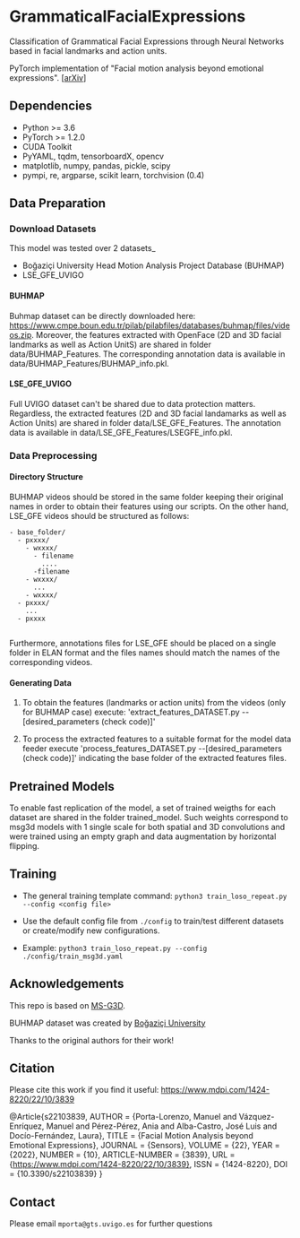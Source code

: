 # GrammaticalFacialExpressions
Classification of Grammatical Facial Expressions through Neural Networks based in facial landmarks and action units.

PyTorch implementation of "Facial motion analysis beyond emotional expressions". [[arXiv](TODO)]
<!--- <img src="imgs/cropped-fixed-standup.gif" width="24%"><img src="imgs/cropped-fixed-clap.gif" width="24%"> --->


## Dependencies

- Python >= 3.6
- PyTorch >= 1.2.0
- CUDA Toolkit
- PyYAML, tqdm, tensorboardX, opencv
- matplotlib, numpy, pandas, pickle, scipy 
- pympi, re, argparse, scikit learn, torchvision (0.4)

## Data Preparation

### Download Datasets

This model was tested over 2 datasets_

- Boğaziçi University Head Motion Analysis Project Database (BUHMAP)
- LSE_GFE_UVIGO

#### BUHMAP

Buhmap dataset can be directly downloaded here: https://www.cmpe.boun.edu.tr/pilab/pilabfiles/databases/buhmap/files/videos.zip.
Moreover, the features extracted with OpenFace (2D and 3D facial landmarks as well as Action UnitS) are shared in folder data/BUHMAP_Features. The corresponding annotation data is available in data/BUHMAP_Features/BUHMAP_info.pkl.


#### LSE_GFE_UVIGO

Full UVIGO dataset can't be shared due to data protection matters. Regardless, the extracted features (2D and 3D facial landamarks as well as Action Units) are shared in folder data/LSE_GFE_Features. The annotation data is available in data/LSE_GFE_Features/LSEGFE_info.pkl.

### Data Preprocessing

#### Directory Structure

BUHMAP videos should be stored in the same folder keeping their original names in order to obtain their features using our scripts.
On the other hand, LSE_GFE videos should be structured as follows:
```
- base_folder/
  - pxxxx/
    - wxxxx/
      - filename
        ....
      -filename
    - wxxxx/
      ...
    - wxxxx/
  - pxxxx/
    ...
  - pxxxx
  
```
Furthermore, annotations files for LSE_GFE should be placed on a single folder in ELAN format and the files names should match the names of the corresponding videos.

#### Generating Data

1. To obtain the features (landmarks or action units) from the videos (only for BUHMAP case) execute: 
  'extract_features_DATASET.py --[desired_parameters (check code)]'

2. To process the extracted features to a suitable format for the model data feeder execute 
  'process_features_DATASET.py --[desired_parameters (check code)]'
  indicating the base folder of the extracted features files.


## Pretrained Models

To enable fast replication of the model, a set of trained weigths for each dataset are shared in the folder trained_model. Such weights correspond to msg3d models with 1 single scale for both spatial and 3D convolutions and were trained using an empty graph and data augmentation by horizontal flipping.


## Training

- The general training template command:
`python3 train_loso_repeat.py --config <config file>`

- Use the default config file from `./config` to train/test different datasets or create/modify new configurations.

- Example: `python3 train_loso_repeat.py --config ./config/train_msg3d.yaml`


## Acknowledgements

This repo is based on [MS-G3D](https://github.com/kenziyuliu/MS-G3D).

BUHMAP dataset was created by [Boğaziçi University](https://www.cmpe.boun.edu.tr/pilab/pilabfiles/databases/buhmap/)

Thanks to the original authors for their work!


## Citation

Please cite this work if you find it useful:
https://www.mdpi.com/1424-8220/22/10/3839

@Article{s22103839,
AUTHOR = {Porta-Lorenzo, Manuel and Vázquez-Enríquez, Manuel and Pérez-Pérez, Ania and Alba-Castro, José Luis and Docío-Fernández, Laura},
TITLE = {Facial Motion Analysis beyond Emotional Expressions},
JOURNAL = {Sensors},
VOLUME = {22},
YEAR = {2022},
NUMBER = {10},
ARTICLE-NUMBER = {3839},
URL = {https://www.mdpi.com/1424-8220/22/10/3839},
ISSN = {1424-8220},
DOI = {10.3390/s22103839}
}

## Contact
Please email `mporta@gts.uvigo.es` for further questions
